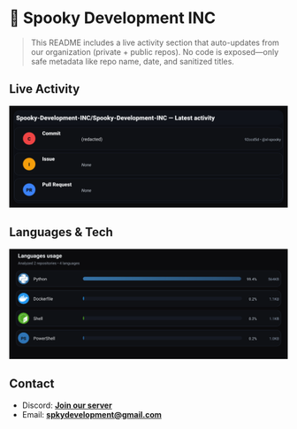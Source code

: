 # 👻 Spooky Development INC

> This README includes a live activity section that auto-updates from our organization (private + public repos). No code is exposed—only safe metadata like repo name, date, and sanitized titles.

## Live Activity
![Repo Snapshot](./assets/repo-snapshot.svg?v=fece548427)

## Languages & Tech
![Languages Usage](./assets/languages.svg?v=46a68389bf)

## Contact
- Discord: **[Join our server](https://discord.gg/XYspZgEEJb)**
- Email: **spkydevelopment@gmail.com**

